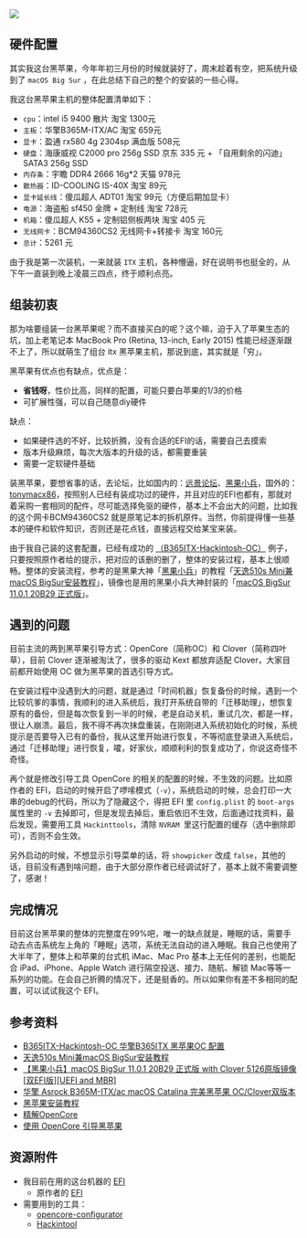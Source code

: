 
![](http://image.leeyom.top/blog/20201115163127.png)

## 硬件配置
其实我这台黑苹果，今年年初三月份的时候就装好了，周末趁着有空，把系统升级到了 `macOS Big Sur` ，在此总结下自己的整个的安装的一些心得。

我这台黑苹果主机的整体配置清单如下：

- `cpu`：intel i5 9400  散片 淘宝 1300元
- `主板`：华擎B365M-ITX/AC 淘宝 659元
- `显卡`：盈通 rx580 4g 2304sp 满血版 508元
- `硬盘`：海康威视 C2000 pro 256g SSD 京东 335 元 +  「自用剩余的闪迪」 SATA3 256g SSD 
- `内存条`：宇瞻 DDR4 2666 16g*2 天猫 978元
- `散热器`：ID-COOLING IS-40X 淘宝 89元
- `显卡延长线`：傻瓜超人 ADT01 淘宝 99元（方便后期加显卡）
- `电源`：海盗船 sf450 金牌  + 定制线 淘宝 728元
- `机箱`：傻瓜超人 K55 + 定制铝侧板两块  淘宝 405 元
- `无线网卡`：BCM94360CS2 无线网卡+转接卡  淘宝 160元
- `总计`：5261 元

由于我是第一次装机，一来就装 `ITX` 主机，各种懵逼，好在说明书也挺全的，从下午一直装到晚上凌晨三四点，终于顺利点亮。

## 组装初衷

那为啥要组装一台黑苹果呢？而不直接买白的呢？这个嘛，迫于入了苹果生态的坑，加上老笔记本 MacBook Pro (Retina, 13-inch, Early 2015) 性能已经逐渐跟不上了，所以就萌生了组台 itx 黑苹果主机，那说到底，其实就是「穷」。

黑苹果有优点也有缺点，优点是：
- **省钱呀**，性价比高，同样的配置，可能只要白苹果的1/3的价格
- 可扩展性强，可以自己随意diy硬件

缺点：
- 如果硬件选的不好，比较折腾，没有合适的EFI的话，需要自己去摸索
- 版本升级麻烦，每次大版本的升级的话，都需要重装
- 需要一定软硬件基础

装黑苹果，要想省事的话，去论坛，比如国内的：[远景论坛](http://bbs.pcbeta.com/)、[黑果小兵](https://blog.daliansky.net/)，国外的：[tonymacx86](https://www.tonymacx86.com/)，按照别人已经有装成功过的硬件，并且对应的EFI也都有，那就对着采购一套相同的配件，尽可能选择免驱的硬件，基本上不会出大的问题，比如我的这个网卡BCM94360CS2 就是原笔记本的拆机原件。当然，你前提得懂一些基本的硬件和软件知识，否则还是花点钱，直接远程交给某宝来装。

由于我自己装的这套配置，已经有成功的 [（B365ITX-Hackintosh-OC）](https://github.com/Good0007/B365ITX-Hackintosh-OC) 例子，只要按照原作者给的提示，把对应的该删的删了，整体的安装过程，基本上很顺畅。整体的安装流程，参考的是黑果大神「[黑果小兵](https://blog.daliansky.net/)」的教程「[天逸510s Mini兼macOS BigSur安装教程](https://blog.daliansky.net/Lenovo-Tianyi-510s-Mini-and-macOS-BigSur-Installation-Tutorial.html)」，镜像也是用的黑果小兵大神封装的「[macOS BigSur 11.0.1 20B29 正式版](https://blog.daliansky.net/macOS-BigSur-11.0.1-20B29-Release-version-with-Clover-5126-original-image-Double-EFI-Version-UEFI-and-MBR.html)」。

## 遇到的问题

目前主流的两到黑苹果引导方式：OpenCore（简称OC）和 Clover（简称四叶草），目前 Clover 逐渐被淘汰了，很多的驱动 Kext 都放弃适配 Clover，大家目前都开始使用 OC 做为黑苹果的首选引导方式。

在安装过程中没遇到大的问题，就是通过「时间机器」恢复备份的时候，遇到一个比较坑爹的事情，我顺利的进入系统后，我打开系统自带的「迁移助理」，想恢复原有的备份，但是每次恢复到一半的时候，老是自动关机，重试几次，都是一样，很让人崩溃。最后，我不得不再次抹盘重装，在刚刚进入系统初始化的时候，系统提示是否要导入已有的备份，我从这里开始进行恢复，不等彻底登录进入系统后，通过「迁移助理」进行恢复，嚯，好家伙，顺顺利利的恢复成功了，你说这奇怪不奇怪。

再个就是修改引导工具 OpenCore 的相关的配置的时候，不生效的问题。比如原作者的 EFI，启动的时候开启了啰嗦模式（`-v`），系统启动的时候，总会打印一大串的debug的代码，所以为了隐藏这个，得把 EFI 里 `config.plist` 的 `boot-args` 属性里的 `-v` 去掉即可，但是发现去掉后，重启依旧不生效，后面通过找资料，最后发现，需要用工具 `Hackinttools`，清除 `NVRAM `里这行配置的缓存（选中删除即可），否则不会生效。

另外启动的时候，不想显示引导菜单的话，将 `showpicker` 改成 `false`，其他的话，目前没有遇到啥问题，由于大部分原作者已经调试好了，基本上就不需要调整了，感谢！

## 完成情况

目前这台黑苹果的整体的完整度在99%吧，唯一的缺点就是，睡眠的话，需要手动去点击系统左上角的「睡眠」选项，系统无法自动的进入睡眠。我自己也使用了大半年了，整体上和苹果的台式机 iMac、Mac Pro 基本上无任何的差别，也能配合 iPad、iPhone、Apple Watch 进行隔空投送、接力、随航、解锁 Mac等等一系列的功能。在会自己折腾的情况下，还是挺香的。所以如果你有差不多相同的配置，可以试试我这个 EFI。

## 参考资料

- [B365ITX-Hackintosh-OC 华擎B365ITX 黑苹果OC 配置](https://github.com/Good0007/B365ITX-Hackintosh-OC)
- [天逸510s Mini兼macOS BigSur安装教程](https://blog.daliansky.net/Lenovo-Tianyi-510s-Mini-and-macOS-BigSur-Installation-Tutorial.html)
- [【黑果小兵】macOS BigSur 11.0.1 20B29 正式版 with Clover 5126原版镜像[双EFI版][UEFI and MBR]
](https://blog.daliansky.net/macOS-BigSur-11.0.1-20B29-Release-version-with-Clover-5126-original-image-Double-EFI-Version-UEFI-and-MBR.html)
- [华擎 Asrock B365M-ITX/ac macOS Catalina 完美黑苹果 OC/Clover双版本](https://www.chenweikang.top/?p=846)
- [黑苹果安装教程](https://zhih.me/hackintosh-install-guide/)
- [精解OpenCore](https://blog.daliansky.net/OpenCore-BootLoader.html)
- [使用 OpenCore 引导黑苹果](https://blog.xjn819.com/post/opencore-guide.html)

## 资源附件

- 我目前在用的这台机器的 [EFI](https://github.com/superleeyom/B365ITX-Hackintosh-OpenCore)
  - 原作者的 [EFI](https://github.com/Good0007/B365ITX-Hackintosh-OC)
- 需要用到的工具：
  - [opencore-configurator](https://mackie100projects.altervista.org/download-opencore-configurator/)
  - [Hackintool](https://github.com/headkaze/Hackintool/releases)

